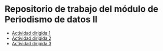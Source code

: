 # Repositorio de trabajo del módulo de Periodismo de datos II


 
- [Actividad dirigida 1](ad1.md)
- [Actividad dirigida 2](ad2.md) 
- [Actividad dirigida 3](ad3.ipynb)
